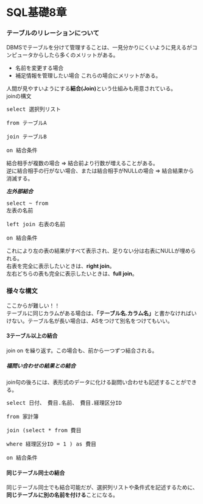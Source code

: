 # SQL基礎8章

### テーブルのリレーションについて
DBMSでテーブルを分けて管理することは、一見分かりにくいように見えるがコンピュータからしたら多くのメリットがある。
- 名前を変更する場合
- 補足情報を管理したい場合
これらの場合にメリットがある。

人間が見やすいようにする<strong>結合(Join)</strong>という仕組みも用意されている。  
joinの構文  
    <pre>select 選択列リスト  
    from テーブルA  
    join テーブルB  
    on 結合条件 </pre>
    
結合相手が複数の場合 => 結合前より行数が増えることがある。 <br>
逆に結合相手の行がない場合、または結合相手がNULLの場合 => 結合結果から消滅する。  
 
***左外部結合***  <br>
        <pre>select ~ 
        from 左表の名前  
        left join 右表の名前  
        on 結合条件 </pre>
これにより左の表の結果がすべて表示され、足りない分は右表にNULLが埋められる。  
右表を完全に表示したいときは、<strong>right join</strong>。 <br>
左右どちらの表も完全に表示したいときは、<strong>full join</strong>。 <br>


### 様々な構文 <br>
ここからが難しい！！  
テーブルに同じカラムがある場合は、<strong>「テーブル名.カラム名」</strong>と書かなければいけない。テーブル名が長い場合は、ASをつけて別名をつけてもいい。

#### 3テーブル以上の結合  
join on を繰り返す。この場合も、前から一つずつ結合される。

##### 福問い合わせの結果との結合  
join句の後ろには、表形式のデータに化ける副問い合わせも記述することができる。<br>
        <pre>select 日付、　費目.名前、　費目.経理区分ID  
        from 家計簿  
        join (select * from 費目  
              where 経理区分ID = 1 ) as 費目  
        on 結合条件 </pre>
    
#### 同じテーブル同士の結合
同じテーブル同士でも結合可能だが、選択列リストや条件式を記述するために、<strong>同じテーブルに別の名前を付ける</strong>ことになる。
